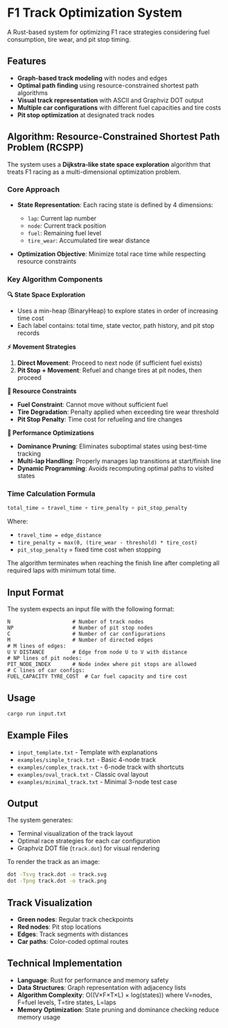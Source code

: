 # F1 Track Optimization System

A Rust-based system for optimizing F1 race strategies considering fuel consumption, tire wear, and pit stop timing.

## Features

- **Graph-based track modeling** with nodes and edges
- **Optimal path finding** using resource-constrained shortest path algorithms
- **Visual track representation** with ASCII and Graphviz DOT output
- **Multiple car configurations** with different fuel capacities and tire costs
- **Pit stop optimization** at designated track nodes

## Algorithm: Resource-Constrained Shortest Path Problem (RCSPP)

The system uses a **Dijkstra-like state space exploration** algorithm that treats F1 racing as a multi-dimensional optimization problem.

### Core Approach
- **State Representation**: Each racing state is defined by 4 dimensions:
  - `lap`: Current lap number
  - `node`: Current track position
  - `fuel`: Remaining fuel level
  - `tire_wear`: Accumulated tire wear distance

- **Optimization Objective**: Minimize total race time while respecting resource constraints

### Key Algorithm Components

**🔍 State Space Exploration**
- Uses a min-heap (BinaryHeap) to explore states in order of increasing time cost
- Each label contains: total time, state vector, path history, and pit stop records

**⚡ Movement Strategies**
1. **Direct Movement**: Proceed to next node (if sufficient fuel exists)
2. **Pit Stop + Movement**: Refuel and change tires at pit nodes, then proceed

**🎯 Resource Constraints**
- **Fuel Constraint**: Cannot move without sufficient fuel
- **Tire Degradation**: Penalty applied when exceeding tire wear threshold
- **Pit Stop Penalty**: Time cost for refueling and tire changes

**🚀 Performance Optimizations**
- **Dominance Pruning**: Eliminates suboptimal states using best-time tracking
- **Multi-lap Handling**: Properly manages lap transitions at start/finish line
- **Dynamic Programming**: Avoids recomputing optimal paths to visited states

### Time Calculation Formula
```rust
total_time = travel_time + tire_penalty + pit_stop_penalty
```
Where:
- `travel_time = edge_distance`
- `tire_penalty = max(0, (tire_wear - threshold) * tire_cost)`
- `pit_stop_penalty` = fixed time cost when stopping

The algorithm terminates when reaching the finish line after completing all required laps with minimum total time.

## Input Format

The system expects an input file with the following format:

```
N                    # Number of track nodes
NP                   # Number of pit stop nodes  
C                    # Number of car configurations
M                    # Number of directed edges
# M lines of edges:
U V DISTANCE         # Edge from node U to V with distance
# NP lines of pit nodes:
PIT_NODE_INDEX       # Node index where pit stops are allowed
# C lines of car configs:
FUEL_CAPACITY TYRE_COST  # Car fuel capacity and tire cost
```

## Usage

```bash
cargo run input.txt
```

## Example Files

- `input_template.txt` - Template with explanations
- `examples/simple_track.txt` - Basic 4-node track
- `examples/complex_track.txt` - 6-node track with shortcuts
- `examples/oval_track.txt` - Classic oval layout
- `examples/minimal_track.txt` - Minimal 3-node test case

## Output

The system generates:
- Terminal visualization of the track layout
- Optimal race strategies for each car configuration
- Graphviz DOT file (`track.dot`) for visual rendering

To render the track as an image:
```bash
dot -Tsvg track.dot -o track.svg
dot -Tpng track.dot -o track.png
```

## Track Visualization

- **Green nodes**: Regular track checkpoints
- **Red nodes**: Pit stop locations  
- **Edges**: Track segments with distances
- **Car paths**: Color-coded optimal routes

## Technical Implementation

- **Language**: Rust for performance and memory safety
- **Data Structures**: Graph representation with adjacency lists
- **Algorithm Complexity**: O((V×F×T×L) × log(states)) where V=nodes, F=fuel levels, T=tire states, L=laps
- **Memory Optimization**: State pruning and dominance checking reduce memory usage